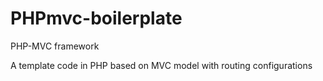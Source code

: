 # PHPmvc-boilerplate
PHP-MVC framework
<p> A template code in PHP based on MVC model with routing configurations </p>
